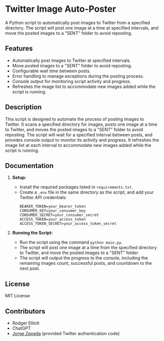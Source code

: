 # Twitter Image Auto-Poster

A Python script to automatically post images to Twitter from a specified directory. The script will post one image at a time at specified intervals, and move the posted images to a "SENT" folder to avoid reposting.

## Features

- Automatically post images to Twitter at specified intervals.
- Move posted images to a "SENT" folder to avoid reposting.
- Configurable wait time between posts.
- Error handling to manage exceptions during the posting process.
- Console output for monitoring script activity and progress.
- Refreshes the image list to accommodate new images added while the script is running.

## Description

This script is designed to automate the process of posting images to Twitter. It scans a specified directory for images, posts one image at a time to Twitter, and moves the posted images to a "SENT" folder to avoid reposting. The script will wait for a specified interval between posts, and provides console output to monitor its activity and progress. It refreshes the image list at each interval to accommodate new images added while the script is running.

## Documentation

1. **Setup:**

   - Install the required packages listed in `requirements.txt`.
   - Create a `.env` file in the same directory as the script, and add your Twitter API credentials:
     ```
     BEARER_TOKEN=your_bearer_token
     CONSUMER_KEY=your_consumer_key
     CONSUMER_SECRET=your_consumer_secret
     ACCESS_TOKEN=your_access_token
     ACCESS_TOKEN_SECRET=your_access_token_secret
     ```

2. **Running the Script:**
   - Run the script using the command `python main.py`.
   - The script will post one image at a time from the specified directory to Twitter, and move the posted images to a "SENT" folder.
   - The script will output the progress to the console, including the remaining images count, successful posts, and countdown to the next post.

## License

MIT License

## Contributors

- Rodger Elliott
- ChatGPT
- [Jorge Zepeda](https://github.com/jorgez19/TweepyV2Images) (provided Twitter authentication code)
